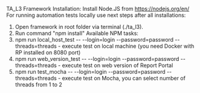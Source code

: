 TA_L3 Framework
Installation:
Install Node.JS from https://nodejs.org/en/
For running automation tests locally use next steps after all installations:
1. Open framework in root folder via terminal (./ta_l3).
2. Run command "npm install"
Available NPM tasks:
1. npm run local_host_test -- --login=login --password=password --threads=threads - execute test on local machine (you need Docker with RP installed on 8080 port)
2. npm run web_version_test -- --login=login --password=password --threads=threads - execute test on web version of Report Portal
3. npm run test_mocha -- --login=login --password=password --threads=threads  - execute test on Mocha, you can select number of threads from 1 to 2
